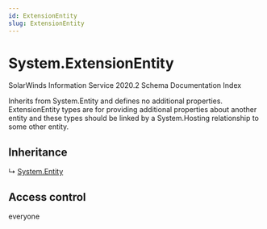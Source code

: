 ```yaml
---
id: ExtensionEntity
slug: ExtensionEntity
---
```


# System.ExtensionEntity

SolarWinds Information Service 2020.2 Schema Documentation Index

Inherits from System.Entity and defines no additional properties. ExtensionEntity types are for providing additional properties about another entity and these types should be linked by a System.Hosting relationship to some other entity.

## Inheritance

↳ [System.Entity](./../System/Entity)

## Access control

everyone

